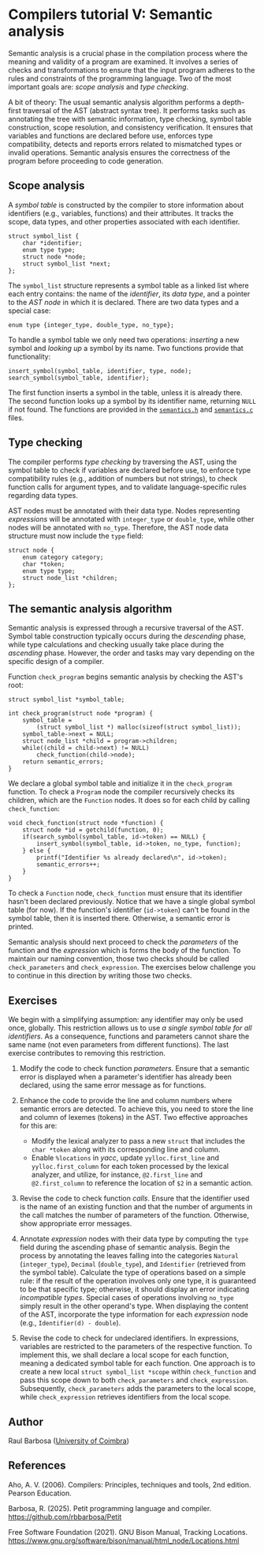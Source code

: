 # Compilers tutorial V: Semantic analysis

Semantic analysis is a crucial phase in the compilation process where the meaning and validity of a program are examined. It involves a series of checks and transformations to ensure that the input program adheres to the rules and constraints of the programming language. Two of the most important goals are: _scope analysis_ and _type checking_.

A bit of theory: The usual semantic analysis algorithm performs a depth-first traversal of the AST (abstract syntax tree). It performs tasks such as annotating the tree with semantic information, type checking, symbol table construction, scope resolution, and consistency verification. It ensures that variables and functions are declared before use, enforces type compatibility, detects and reports errors related to mismatched types or invalid operations. Semantic analysis ensures the correctness of the program before proceeding to code generation.

## Scope analysis

A _symbol table_ is constructed by the compiler to store information about identifiers (e.g., variables, functions) and their attributes. It tracks the scope, data types, and other properties associated with each identifier.

    struct symbol_list {
        char *identifier;
        enum type type;
        struct node *node;
        struct symbol_list *next;
    };

The ``symbol_list`` structure represents a symbol table as a linked list where each entry contains: the name of the _identifier_, its _data type_, and a pointer to the _AST node_ in which it is declared. There are two data types and a special case:

    enum type {integer_type, double_type, no_type};

To handle a symbol table we only need two operations: _inserting_ a new symbol and _looking up_ a symbol by its name. Two functions provide that functionality:

    insert_symbol(symbol_table, identifier, type, node);
    search_symbol(symbol_table, identifier);

The first function inserts a symbol in the table, unless it is already there. The second function looks up a symbol by its identifier name, returning ``NULL`` if not found. The functions are provided in the [``semantics.h``](https://github.com/rbbarbosa/Petit/blob/main/tutorial/p5_source/semantics.h) and [``semantics.c``](https://github.com/rbbarbosa/Petit/blob/main/tutorial/p5_source/semantics.c) files.

## Type checking

The compiler performs _type checking_ by traversing the AST, using the symbol table to check if variables are declared before use, to enforce type compatibility rules (e.g., addition of numbers but not strings), to check function calls for argument types, and to validate language-specific rules regarding data types.

AST nodes must be annotated with their data type. Nodes representing _expressions_ will be annotated with ``integer_type`` or ``double_type``, while other nodes will be annotated with ``no_type``. Therefore, the AST node data structure must now include the ``type`` field:

    struct node {
        enum category category;
        char *token;
        enum type type;
        struct node_list *children;
    };

## The semantic analysis algorithm

Semantic analysis is expressed through a recursive traversal of the AST. Symbol table construction typically occurs during the _descending_ phase, while type calculations and checking usually take place during the _ascending_ phase. However, the order and tasks may vary depending on the specific design of a compiler.

Function ``check_program`` begins semantic analysis by checking the AST's root:

    struct symbol_list *symbol_table;

    int check_program(struct node *program) {
        symbol_table =
            (struct symbol_list *) malloc(sizeof(struct symbol_list));
        symbol_table->next = NULL;
        struct node_list *child = program->children;
        while((child = child->next) != NULL)
            check_function(child->node);
        return semantic_errors;
    }

We declare a global symbol table and initialize it in the ``check_program`` function. To check a ``Program`` node the compiler recursively checks its children, which are the ``Function`` nodes. It does so for each child by calling ``check_function``:

    void check_function(struct node *function) {
        struct node *id = getchild(function, 0);
        if(search_symbol(symbol_table, id->token) == NULL) {
            insert_symbol(symbol_table, id->token, no_type, function);
        } else {
            printf("Identifier %s already declared\n", id->token);
            semantic_errors++;
        }
    }

To check a ``Function`` node, ``check_function`` must ensure that its identifier hasn't been declared previously. Notice that we have a single global symbol table (for now). If the function's identifier (``id->token``) can't be found in the symbol table, then it is inserted there. Otherwise, a semantic error is printed.

Semantic analysis should next proceed to check the _parameters_ of the function and the _expression_ which is forms the body of the function. To maintain our naming convention, those two checks should be called ``check_parameters`` and ``check_expression``. The exercises below challenge you to continue in this direction by writing those two checks.

## Exercises

We begin with a simplifying assumption: any identifier may only be used once, globally. This restriction allows us to use _a single symbol table for all identifiers_. As a consequence, functions and parameters cannot share the same name (not even parameters from different functions). The last exercise contributes to removing this restriction.

1. Modify the code to check function _parameters_. Ensure that a semantic error is displayed when a parameter's identifier has already been declared, using the same error message as for functions.

2. Enhance the code to provide the line and column numbers where semantic errors are detected. To achieve this, you need to store the line and column of lexemes (tokens) in the AST. Two effective approaches for this are:
    * Modify the lexical analyzer to pass a new ``struct`` that includes the ``char *token`` along with its corresponding line and column.
    * Enable ``%locations`` in _yacc_, update ``yylloc.first_line`` and ``yylloc.first_column`` for each token processed by the lexical analyzer, and utilize, for instance, ``@2.first_line`` and ``@2.first_column`` to reference the location of ``$2`` in a semantic action.

3. Revise the code to check function _calls_. Ensure that the identifier used is the name of an existing function and that the number of arguments in the call matches the number of parameters of the function. Otherwise, show appropriate error messages.

4. Annotate _expression_ nodes with their data type by computing the ``type`` field during the ascending phase of semantic analysis. Begin the process by annotating the leaves falling into the categories ``Natural`` (``integer_type``), ``Decimal`` (``double_type``), and ``Identifier`` (retrieved from the symbol table). Calculate the type of operations based on a simple rule: if the result of the operation involves only one type, it is guaranteed to be that specific type; otherwise, it should display an error indicating _incompatible types_. Special cases of operations involving ``no_type`` simply result in the other operand's type. When displaying the content of the AST, incorporate the type information for each _expression_ node (e.g., ``Identifier(d) - double``).

5. Revise the code to check for undeclared identifiers. In expressions, variables are restricted to the parameters of the respective function. To implement this, we shall declare a local scope for each function, meaning a dedicated symbol table for each function. One approach is to create a new local ``struct symbol_list *scope`` within ``check_function`` and pass this scope down to both ``check_parameters`` and ``check_expression``. Subsequently, ``check_parameters`` adds the parameters to the local scope, while ``check_expression`` retrieves identifiers from the local scope.

## Author

Raul Barbosa ([University of Coimbra](https://apps.uc.pt/mypage/faculty/uc26844))

## References

Aho, A. V. (2006). Compilers: Principles, techniques and tools, 2nd edition. Pearson Education.

Barbosa, R. (2025). Petit programming language and compiler.  
https://github.com/rbbarbosa/Petit

Free Software Foundation (2021). GNU Bison Manual, Tracking Locations.
https://www.gnu.org/software/bison/manual/html_node/Locations.html